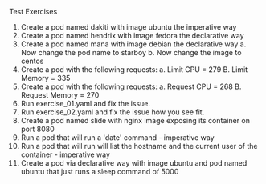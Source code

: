 Test Exercises

1. Create a pod named dakiti with image ubuntu the imperative way
2. Create a pod named hendrix with image fedora the declarative way
3. Create a pod named mana with image debian the declarative way
a. Now change the pod name to starboy
b. Now change the image to centos
4. Create a pod with the following requests:
a. Limit CPU = 279
B. Limit Memory = 335
5. Create a pod with the following requests:
a. Request CPU = 268
B. Request Memory = 270
6. Run exercise_01.yaml and fix the issue.
7. Run exercise_02.yaml and fix the issue how you see fit.
8. Create a pod named slide with nginx image exposing its container on port 8080
9. Run a pod that will run a 'date' command - imperative way
10. Run a pod that will run will list the hostname and the current user of the container - imperative way
11. Create a pod via declarative way with image ubuntu and pod named ubuntu that just runs a sleep command of 5000